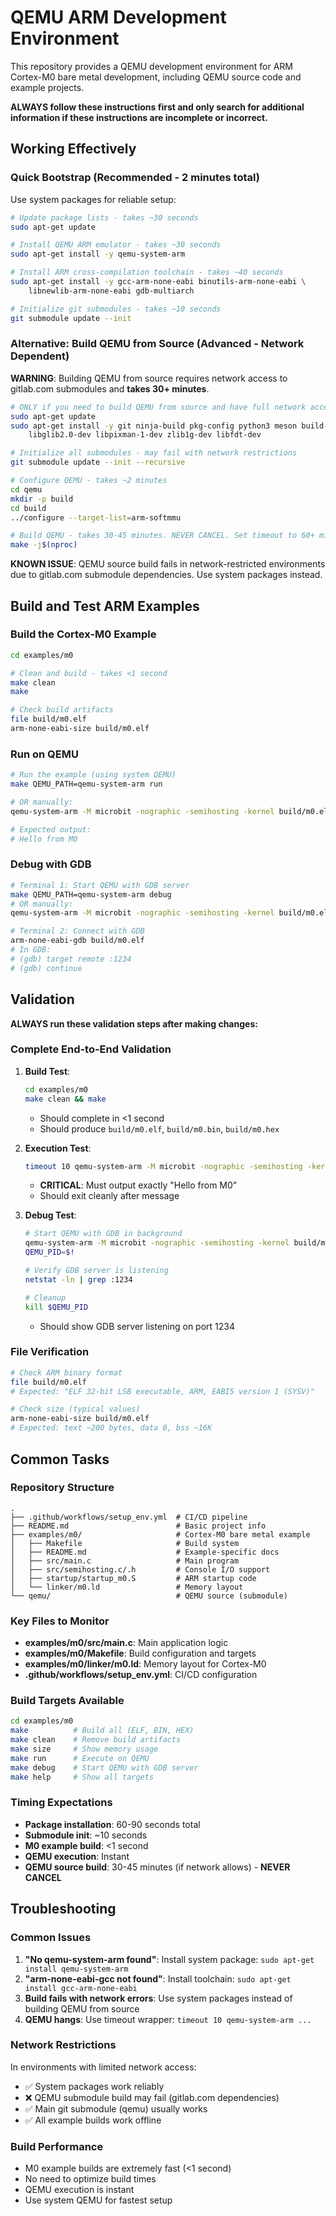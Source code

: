 # QEMU ARM Development Environment

This repository provides a QEMU development environment for ARM Cortex-M0 bare metal development, including QEMU source code and example projects.

**ALWAYS follow these instructions first and only search for additional information if these instructions are incomplete or incorrect.**

## Working Effectively

### Quick Bootstrap (Recommended - 2 minutes total)
Use system packages for reliable setup:
```bash
# Update package lists - takes ~30 seconds
sudo apt-get update

# Install QEMU ARM emulator - takes ~30 seconds  
sudo apt-get install -y qemu-system-arm

# Install ARM cross-compilation toolchain - takes ~40 seconds
sudo apt-get install -y gcc-arm-none-eabi binutils-arm-none-eabi \
    libnewlib-arm-none-eabi gdb-multiarch

# Initialize git submodules - takes ~10 seconds
git submodule update --init
```

### Alternative: Build QEMU from Source (Advanced - Network Dependent)
**WARNING**: Building QEMU from source requires network access to gitlab.com submodules and **takes 30+ minutes**.

```bash
# ONLY if you need to build QEMU from source and have full network access:
sudo apt-get update
sudo apt-get install -y git ninja-build pkg-config python3 meson build-essential \
    libglib2.0-dev libpixman-1-dev zlib1g-dev libfdt-dev

# Initialize all submodules - may fail with network restrictions
git submodule update --init --recursive

# Configure QEMU - takes ~2 minutes
cd qemu
mkdir -p build
cd build
../configure --target-list=arm-softmmu

# Build QEMU - takes 30-45 minutes. NEVER CANCEL. Set timeout to 60+ minutes.
make -j$(nproc)
```

**KNOWN ISSUE**: QEMU source build fails in network-restricted environments due to gitlab.com submodule dependencies. Use system packages instead.

## Build and Test ARM Examples

### Build the Cortex-M0 Example
```bash
cd examples/m0

# Clean and build - takes <1 second
make clean
make

# Check build artifacts
file build/m0.elf
arm-none-eabi-size build/m0.elf
```

### Run on QEMU
```bash
# Run the example (using system QEMU)
make QEMU_PATH=qemu-system-arm run

# OR manually:
qemu-system-arm -M microbit -nographic -semihosting -kernel build/m0.elf

# Expected output:
# Hello from M0
```

### Debug with GDB
```bash
# Terminal 1: Start QEMU with GDB server
make QEMU_PATH=qemu-system-arm debug
# OR manually:
qemu-system-arm -M microbit -nographic -semihosting -kernel build/m0.elf -S -gdb tcp::1234

# Terminal 2: Connect with GDB
arm-none-eabi-gdb build/m0.elf
# In GDB:
# (gdb) target remote :1234
# (gdb) continue
```

## Validation

**ALWAYS run these validation steps after making changes:**

### Complete End-to-End Validation
1. **Build Test**: 
   ```bash
   cd examples/m0
   make clean && make
   ```
   - Should complete in <1 second
   - Should produce `build/m0.elf`, `build/m0.bin`, `build/m0.hex`

2. **Execution Test**:
   ```bash
   timeout 10 qemu-system-arm -M microbit -nographic -semihosting -kernel build/m0.elf
   ```
   - **CRITICAL**: Must output exactly "Hello from M0"
   - Should exit cleanly after message

3. **Debug Test**:
   ```bash
   # Start QEMU with GDB in background
   qemu-system-arm -M microbit -nographic -semihosting -kernel build/m0.elf -S -gdb tcp::1234 &
   QEMU_PID=$!
   
   # Verify GDB server is listening
   netstat -ln | grep :1234
   
   # Cleanup
   kill $QEMU_PID
   ```
   - Should show GDB server listening on port 1234

### File Verification
```bash
# Check ARM binary format
file build/m0.elf
# Expected: "ELF 32-bit LSB executable, ARM, EABI5 version 1 (SYSV)"

# Check size (typical values)
arm-none-eabi-size build/m0.elf
# Expected: text ~200 bytes, data 0, bss ~16K
```

## Common Tasks

### Repository Structure
```
.
├── .github/workflows/setup_env.yml  # CI/CD pipeline
├── README.md                        # Basic project info
├── examples/m0/                     # Cortex-M0 bare metal example
│   ├── Makefile                     # Build system
│   ├── README.md                    # Example-specific docs
│   ├── src/main.c                   # Main program
│   ├── src/semihosting.c/.h         # Console I/O support
│   ├── startup/startup_m0.S         # ARM startup code
│   └── linker/m0.ld                 # Memory layout
└── qemu/                            # QEMU source (submodule)
```

### Key Files to Monitor
- **examples/m0/src/main.c**: Main application logic
- **examples/m0/Makefile**: Build configuration and targets
- **examples/m0/linker/m0.ld**: Memory layout for Cortex-M0
- **.github/workflows/setup_env.yml**: CI/CD configuration

### Build Targets Available
```bash
cd examples/m0
make          # Build all (ELF, BIN, HEX)
make clean    # Remove build artifacts  
make size     # Show memory usage
make run      # Execute on QEMU
make debug    # Start QEMU with GDB server
make help     # Show all targets
```

### Timing Expectations
- **Package installation**: 60-90 seconds total
- **Submodule init**: ~10 seconds  
- **M0 example build**: <1 second
- **QEMU execution**: Instant
- **QEMU source build**: 30-45 minutes (if network allows) - **NEVER CANCEL**

## Troubleshooting

### Common Issues
1. **"No qemu-system-arm found"**: Install system package: `sudo apt-get install qemu-system-arm`
2. **"arm-none-eabi-gcc not found"**: Install toolchain: `sudo apt-get install gcc-arm-none-eabi`  
3. **Build fails with network errors**: Use system packages instead of building QEMU from source
4. **QEMU hangs**: Use timeout wrapper: `timeout 10 qemu-system-arm ...`

### Network Restrictions
In environments with limited network access:
- ✅ System packages work reliably
- ❌ QEMU submodule build may fail (gitlab.com dependencies)
- ✅ Main git submodule (qemu) usually works
- ✅ All example builds work offline

### Build Performance
- M0 example builds are extremely fast (<1 second)
- No need to optimize build times
- QEMU execution is instant
- Use system QEMU for fastest setup